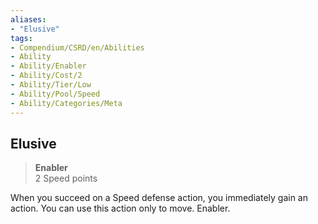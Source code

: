 ```yaml
---
aliases:
- "Elusive"
tags:
- Compendium/CSRD/en/Abilities
- Ability
- Ability/Enabler
- Ability/Cost/2
- Ability/Tier/Low
- Ability/Pool/Speed
- Ability/Categories/Meta
---
```


  
## Elusive  
>**Enabler**  
>2 Speed points
  
When you succeed on a Speed defense action, you immediately gain an action. You can use this action only to move. Enabler.